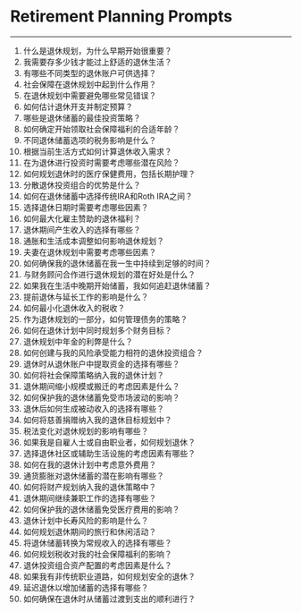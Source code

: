 # Retirement Planning Prompts
---

1. 什么是退休规划，为什么早期开始很重要？
2. 我需要存多少钱才能过上舒适的退休生活？
3. 有哪些不同类型的退休账户可供选择？
4. 社会保障在退休规划中起到什么作用？
5. 在退休规划中需要避免哪些常见错误？
6. 如何估计退休开支并制定预算？
7. 哪些是退休储蓄的最佳投资策略？
8. 如何确定开始领取社会保障福利的合适年龄？
9. 不同退休储蓄选项的税务影响是什么？
10. 根据当前生活方式如何计算退休收入需求？
11. 在为退休进行投资时需要考虑哪些潜在风险？
12. 如何规划退休时的医疗保健费用，包括长期护理？
13. 分散退休投资组合的优势是什么？
14. 如何在退休储蓄中选择传统IRA和Roth IRA之间？
15. 选择退休日期时需要考虑哪些因素？
16. 如何最大化雇主赞助的退休福利？
17. 退休期间产生收入的选择有哪些？
18. 通胀和生活成本调整如何影响退休规划？
19. 夫妻在退休规划中需要考虑哪些因素？
20. 如何确保我的退休储蓄在我一生中持续到足够的时间？
21. 与财务顾问合作进行退休规划的潜在好处是什么？
22. 如果我在生活中晚期开始储蓄，我如何追赶退休储蓄？
23. 提前退休与延长工作的影响是什么？
24. 如何最小化退休收入的税收？
25. 作为退休规划的一部分，如何管理债务的策略？
26. 如何在退休计划中同时规划多个财务目标？
27. 退休规划中年金的利弊是什么？
28. 如何创建与我的风险承受能力相符的退休投资组合？
29. 退休时从退休账户中提取资金的选择有哪些？
30. 如何将社会保障策略纳入我的退休计划？
31. 退休期间缩小规模或搬迁的考虑因素是什么？
32. 如何保护我的退休储蓄免受市场波动的影响？
33. 退休后如何生成被动收入的选择有哪些？
34. 如何将慈善捐赠纳入我的退休目标规划中？
35. 税法变化对退休规划的影响有哪些？
36. 如果我是自雇人士或自由职业者，如何规划退休？
37. 选择退休社区或辅助生活设施的考虑因素有哪些？
38. 如何在我的退休计划中考虑意外费用？
39. 通货膨胀对退休储蓄的潜在影响有哪些？
40. 如何将财产规划纳入我的退休策略中？
41. 退休期间继续兼职工作的选择有哪些？
42. 如何保护我的退休储蓄免受医疗费用的影响？
43. 退休计划中长寿风险的影响是什么？
44. 如何规划退休期间的旅行和休闲活动？
45. 将退休储蓄转换为常规收入的选择有哪些？
46. 如何规划税收对我的社会保障福利的影响？
47. 退休投资组合资产配置的考虑因素是什么？
48. 如果我有非传统职业道路，如何规划安全的退休？
49. 延迟退休以增加储蓄的选择有哪些？
50. 如何确保在退休时从储蓄过渡到支出的顺利进行？
